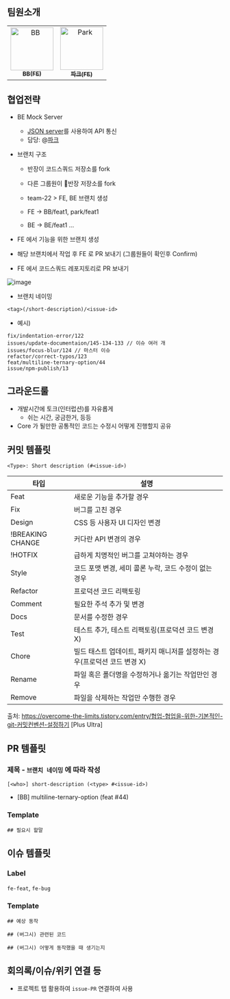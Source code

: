 ## 팀원소개

<table>
  <tr>
    <td align="center">
      <a href="https://github.com/BB-choi">
        <img src="https://avatars.githubusercontent.com/u/78826879?v=4" width="100px;" alt="BB"/><br />
        <sub><b>BB(FE)</b><br></sub>
      </a>
    </td>
    <td align="center">
      <a href="https://github.com/healtheloper">
        <img src="https://avatars.githubusercontent.com/u/58503584?v=4" width="100px;" alt="Park"/><br />
        <sub><b>파크(FE)</b><br></sub>
      </a>
    </td>
  </tr>
</table>

## 협업전략

- BE Mock Server

  - [JSON server](https://github.com/typicode/json-server)를 사용하여 API 통신
  - 담당: @[파크](https://github.com/healtheloper)

- 브랜치 구조

  - 반장이 코드스쿼드 저장소를 fork
  - 다른 그룹원이 반장 저장소를 fork

  - team-22 > FE, BE 브랜치 생성
  - FE -> BB/feat1, park/feat1
  - BE -> BE/feat1 ...

- FE 에서 기능을 위한 브랜치 생성
- 해당 브랜치에서 작업 후 FE 로 PR 보내기 (그룹원들이 확인후 Confirm)
- FE 에서 코드스쿼드 레포지토리로 PR 보내기

![image](https://user-images.githubusercontent.com/58503584/161499318-50e8a3ac-e50e-4051-be88-a5ae9252a718.png)

- 브랜치 네이밍

`<tag>(/short-description)/<issue-id>`

- 예시)

```
fix/indentation-error/122
issues/update-documentaion/145-134-133 // 이슈 여러 개
issues/focus-blur/124 // 마스터 이슈
refactor/correct-typos/123
feat/multiline-ternary-option/44
issue/npm-publish/13
```

## 그라운드룰

- 개발시간에 토크(인터럽션)를 자유롭게
  - 쉬는 시간, 궁금한거, 등등
- Core 가 될만한 공통적인 코드는 수정시 어떻게 진행할지 공유

## 커밋 템플릿

`<Type>: Short description (#<issue-id>)`

| 타입             | 설명                                                                      |
| ---------------- | ------------------------------------------------------------------------- |
| Feat             | 새로운 기능을 추가할 경우                                                 |
| Fix              | 버그를 고친 경우                                                          |
| Design           | CSS 등 사용자 UI 디자인 변경                                              |
| !BREAKING CHANGE | 커다란 API 변경의 경우                                                    |
| !HOTFIX          | 급하게 치명적인 버그를 고쳐야하는 경우                                    |
| Style            | 코드 포맷 변경, 세미 콜론 누락, 코드 수정이 없는 경우                     |
| Refactor         | 프로덕션 코드 리팩토링                                                    |
| Comment          | 필요한 주석 추가 및 변경                                                  |
| Docs             | 문서를 수정한 경우                                                        |
| Test             | 테스트 추가, 테스트 리팩토링(프로덕션 코드 변경 X)                        |
| Chore            | 빌드 태스트 업데이트, 패키지 매니저를 설정하는 경우(프로덕션 코드 변경 X) |
| Rename           | 파일 혹은 폴더명을 수정하거나 옮기는 작업만인 경우                        |
| Remove           | 파일을 삭제하는 작업만 수행한 경우                                        |

출처: https://overcome-the-limits.tistory.com/entry/협업-협업을-위한-기본적인-git-커밋컨벤션-설정하기 [Plus Ultra]

## PR 템플릿

### 제목 - `브랜치 네이밍` 에 따라 작성

`[<who>] short-description (<type> #<issue-id>)`

- [BB] multiline-ternary-option (feat #44)

### Template

```
## 필요시 할말
```

## 이슈 템플릿

### Label

`fe-feat`, `fe-bug`

### Template

```
## 예상 동작

## (버그시) 관련된 코드

## (버그시) 어떻게 동작했을 때 생기는지
```

## 회의록/이슈/위키 연결 등

- 프로젝트 탭 활용하여 `issue-PR` 연결하여 사용
